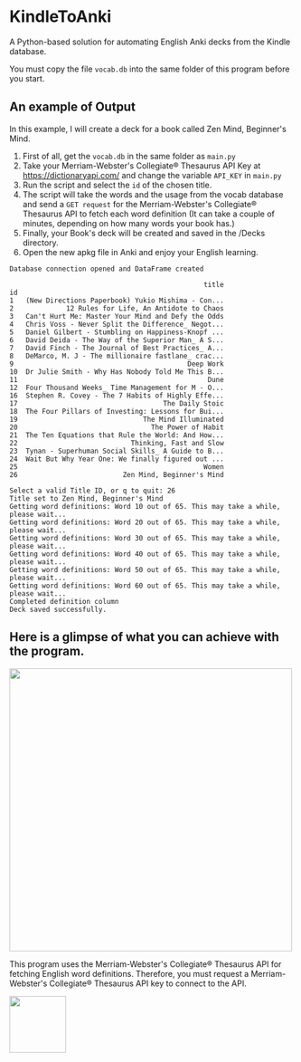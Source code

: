 # KindleToAnki
A Python-based solution for automating English Anki decks from the Kindle database.

You must copy the file `vocab.db` into the same folder of this program before you start.

## An example of Output 

In this example, I will create a deck for a book called Zen Mind, Beginner's Mind.
1) First of all, get the `vocab.db` in the same folder as `main.py`
2) Take your Merriam-Webster's Collegiate® Thesaurus API Key at https://dictionaryapi.com/ and change the variable `API_KEY` in `main.py`
3) Run the script and select the `id` of the chosen title.
4) The script will take the words and the usage from the vocab database and send a `GET request` for the Merriam-Webster's Collegiate® Thesaurus API to fetch each word definition (It can take a couple of minutes, depending on how many words your book has.)
5) Finally, your Book's deck will be created and saved in the /Decks directory.
6) Open the new apkg file in Anki and enjoy your English learning.

```
Database connection opened and DataFrame created

                                                title
id                                                   
1   (New Directions Paperbook) Yukio Mishima - Con...
2             12 Rules for Life, An Antidote to Chaos
3   Can't Hurt Me: Master Your Mind and Defy the Odds
4   Chris Voss - Never Split the Difference_ Negot...
5   Daniel Gilbert - Stumbling on Happiness-Knopf ...
6   David Deida - The Way of the Superior Man_ A S...
7   David Finch - The Journal of Best Practices_ A...
8   DeMarco, M. J - The millionaire fastlane_ crac...
9                                           Deep Work
10  Dr Julie Smith - Why Has Nobody Told Me This B...
11                                               Dune
12  Four Thousand Weeks_ Time Management for M - O...
16  Stephen R. Covey - The 7 Habits of Highly Effe...
17                                    The Daily Stoic
18  The Four Pillars of Investing: Lessons for Bui...
19                               The Mind Illuminated
20                                 The Power of Habit
21  The Ten Equations that Rule the World: And How...
22                            Thinking, Fast and Slow
23  Tynan - Superhuman Social Skills_ A Guide to B...
24  Wait But Why Year One: We finally figured out ...
25                                              Women
26                          Zen Mind, Beginner's Mind

Select a valid Title ID, or q to quit: 26
Title set to Zen Mind, Beginner's Mind
Getting word definitions: Word 10 out of 65. This may take a while, please wait...
Getting word definitions: Word 20 out of 65. This may take a while, please wait...
Getting word definitions: Word 30 out of 65. This may take a while, please wait...
Getting word definitions: Word 40 out of 65. This may take a while, please wait...
Getting word definitions: Word 50 out of 65. This may take a while, please wait...
Getting word definitions: Word 60 out of 65. This may take a while, please wait...
Completed definition column
Deck saved successfully.
```
## Here is a glimpse of what you can achieve with the program.

<img
  src="https://i.imgur.com/XViIEoW.png"
  width="500" height="500"
  style="display: inline-block; margin: 0 auto; max-width: 500px">


This program uses the Merriam-Webster's Collegiate® Thesaurus API for fetching English word definitions.
Therefore, you must request a Merriam-Webster's Collegiate® Thesaurus API key to connect to the API.

<img
  src="https://i.imgur.com/2riGnLz.png"
  width="100" height="100"
  style="display: inline-block; max-width: 500px;text-align: center;">



